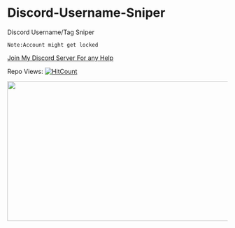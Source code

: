 # Discord-Username-Sniper
Discord Username/Tag Sniper

```Note:Account might get locked```

[Join My Discord Server For any Help](https://discord.gg/ytrT83ghMp)


Repo Views:  [![HitCount](https://hits.dwyl.com/irtco/Discord-Username-Sniper.svg?style=flat-square)](http://hits.dwyl.com/irtco/Discord-Username-Sniper)

<img src="https://cdn.discordapp.com/attachments/1041080852462973008/1060149701581746256/image.png" height="321" width="650" >
